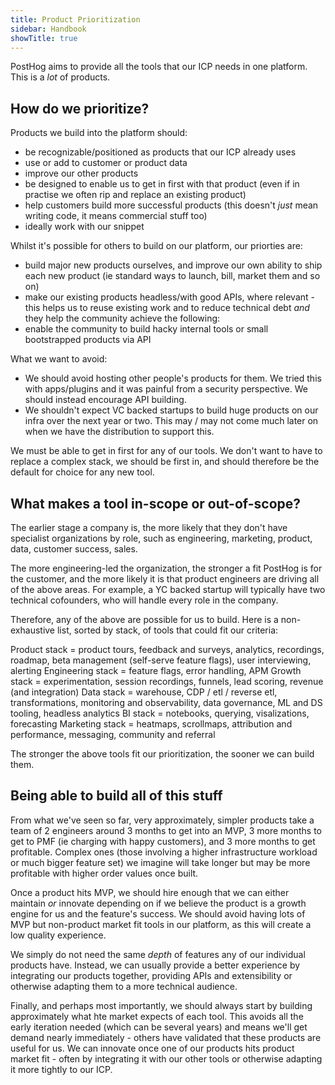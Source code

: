 ```yaml
---
title: Product Prioritization
sidebar: Handbook
showTitle: true
---
```


PostHog aims to provide all the tools that our ICP needs in one platform. This is a _lot_ of products.

## How do we prioritize?

Products we build into the platform should:

* be recognizable/positioned as products that our ICP already uses
* use or add to customer or product data
* improve our other products
* be designed to enable us to get in first with that product (even if in practise we often rip and replace an existing product)
* help customers build more successful products (this doesn't _just_ mean writing code, it means commercial stuff too)
* ideally work with our snippet

Whilst it's possible for others to build on our platform, our priorties are:

* build major new products ourselves, and improve our own ability to ship each new product (ie standard ways to launch, bill, market them and so on)
* make our existing products headless/with good APIs, where relevant - this helps us to reuse existing work and to reduce technical debt _and_ they help the community achieve the following:
* enable the community to build hacky internal tools or small bootstrapped products via API

What we want to avoid:

* We should avoid hosting other people's products for them. We tried this with apps/plugins and it was painful from a security perspective. We should instead encourage API building.
* We shouldn't expect VC backed startups to build huge products on our infra over the next year or two. This may / may not come much later on when we have the distribution to support this.

We must be able to get in first for any of our tools. We don't want to have to replace a complex stack, we should be first in, and should therefore be the default for choice for any new tool.

## What makes a tool in-scope or out-of-scope?

The earlier stage a company is, the more likely that they don't have specialist organizations by role, such as engineering, marketing, product, data, customer success, sales.

The more engineering-led the organization, the stronger a fit PostHog is for the customer, and the more likely it is that product engineers are driving all of the above areas. For example, a YC backed startup will typically have two technical cofounders, who will handle every role in the company.

Therefore, any of the above are possible for us to build. Here is a non-exhaustive list, sorted by stack, of tools that could fit our criteria:

Product stack = product tours, feedback and surveys, analytics, recordings, roadmap, beta management (self-serve feature flags), user interviewing, alerting
Engineering stack = feature flags, error handling, APM
Growth stack = experimentation, session recordings, funnels, lead scoring, revenue (and integration)
Data stack = warehouse, CDP / etl / reverse etl, transformations, monitoring and observability, data governance, ML and DS tooling, headless analytics
BI stack = notebooks, querying, visalizations, forecasting
Marketing stack = heatmaps, scrollmaps, attribution and performance, messaging, community and referral

The stronger the above tools fit our prioritization, the sooner we can build them.

## Being able to build all of this stuff

From what we've seen so far, very approximately, simpler products take a team of 2 engineers around 3 months to get into an MVP, 3 more months to get to PMF (ie charging with happy customers), and 3 more months to get profitable. Complex ones (those involving a higher infrastructure workload or much bigger feature set) we imagine will take longer but may be more profitable with higher order values once built.

Once a product hits MVP, we should hire enough that we can either maintain _or_ innovate depending on if we believe the product is a growth engine for us and the feature's success. We should avoid having lots of MVP but non-product market fit tools in our platform, as this will create a low quality experience.

We simply do not need the same _depth_ of features any of our individual products have. Instead, we can usually provide a better experience by integrating our products together, providing APIs and extensibility or otherwise adapting them to a more technical audience.

Finally, and perhaps most importantly, we should always start by building approximately what hte market expects of each tool. This avoids all the early iteration needed (which can be several years) and means we'll get demand nearly immediately - others have validated that these products are useful for us. We can innovate once one of our products hits product market fit - often by integrating it with our other tools or otherwise adapting it more tightly to our ICP.